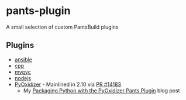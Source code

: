 # pants-plugin

A small selection of custom PantsBuild plugins

## Plugins

- [ansible](https://github.com/sureshjoshi/pants-plugins/blob/main/pants-plugins/experimental/ansible/README.md)
- [cpp](https://github.com/sureshjoshi/pants-plugins/blob/main/pants-plugins/experimental/cpp/README.md)
- [mypyc](https://github.com/sureshjoshi/pants-plugins/blob/main/pants-plugins/experimental/mypyc/README.md)
- [nodejs](https://github.com/sureshjoshi/pants-plugins/blob/main/pants-plugins/experimental/nodejs/README.md)
- [PyOxidizer](https://www.pantsbuild.org/v2.10/docs/pyoxidizer) - Mainlined in 2.10 via [PR #14183](https://github.com/pantsbuild/pants/pull/14183)
    - My [Packaging Python with the PyOxidizer Pants Plugin](https://blog.pantsbuild.org/packaging-python-with-the-pyoxidizer-pants-plugin/) blog post
